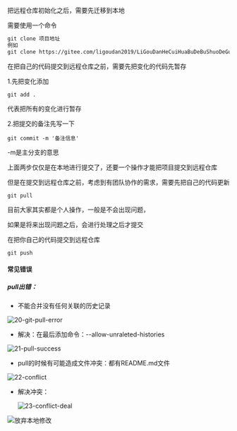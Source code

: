 把远程仓库初始化之后，需要先迁移到本地

需要使用一个命令

```tex
git clone 项目地址
例如
git clone https://gitee.com/ligoudan2019/LiGouDanHeCuiHuaBuDeBuShuoDeGuShi.git
```

在把自己的代码提交到远程仓库之前，需要先把变化的代码先暂存

1.先把变化添加

```
git add .
```

代表把所有的变化进行暂存

2.把提交的备注先写一下

```
git commit -m '备注信息'
```

-m是主分支的意思

上面两步仅仅是在本地进行提交了，还要一个操作才能把项目提交到远程仓库

但是在提交到远程仓库之前，考虑到有团队协作的需求，需要先把自己的代码更新

```
git pull
```

目前大家其实都是个人操作，一般是不会出现问题，

如果是将来出现问题之后，会进行处理之后才提交

在把你自己的代码提交到远程仓库

```
git push
```



#### 常见错误

##### pull出错：

- 不能合并没有任何关联的历史记录

![20-git-pull-error](assets\20-git-pull-error.png)

- 解决：在最后添加命令：--allow-unraleted-histories

![21-pull-success](assets\21-pull-success.png)

- pull的时候有可能造成文件冲突：都有README.md文件

![22-conflict](assets\22-conflict.png)

- 解决冲突：

  ![23-conflict-deal](assets\23-conflict-deal.png)





![放弃本地修改](C:\Users\24642\Desktop\git笔记\assets\放弃本地修改.png)





